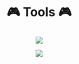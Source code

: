 <h1 align="center" >

🎮 Tools 🎮 

</h1>
<p align="center">
  <a href="https://github.com/Mynkchaudhry">
    <img src="https://skillicons.dev/icons?i=html,css,bootstrap" />
  </a>
</p>

<p align="center">
  <a href="https://github.com/Mynkchaudhry">
    <img src="https://skillicons.dev/icons?i=c,java,python" />
  </a>
</p>

